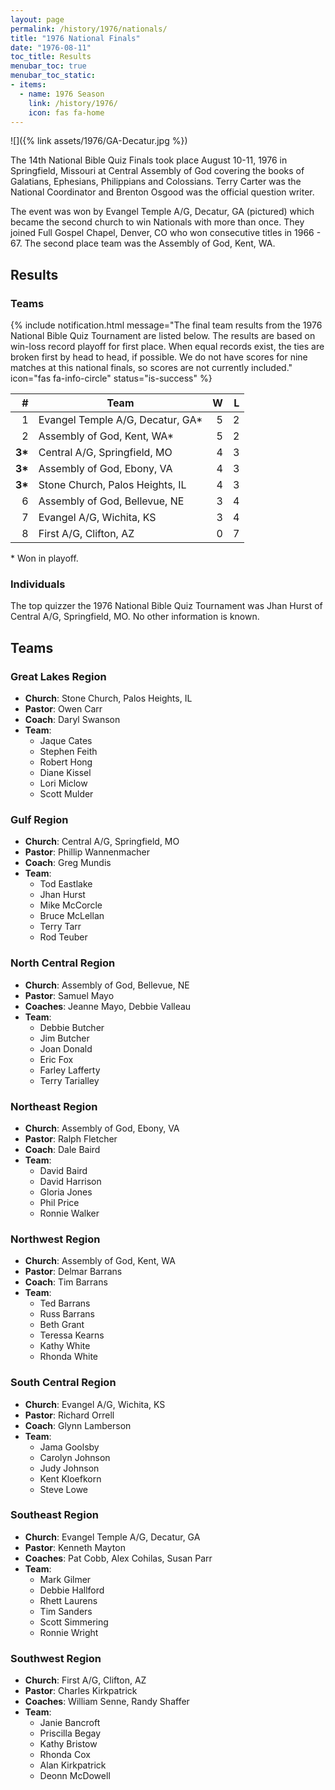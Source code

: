 ```yaml
---
layout: page
permalink: /history/1976/nationals/
title: "1976 National Finals"
date: "1976-08-11"
toc_title: Results
menubar_toc: true
menubar_toc_static:
- items:
  - name: 1976 Season
    link: /history/1976/
    icon: fas fa-home
---
```


![]({% link assets/1976/GA-Decatur.jpg %})

The 14th National Bible Quiz Finals took place August 10-11, 1976 in Springfield, Missouri at Central Assembly of God covering the books of Galatians, Ephesians, Philippians and Colossians. Terry Carter was the National Coordinator and Brenton Osgood was the official question writer.

The event was won by Evangel Temple A/G, Decatur, GA (pictured) which became the second church to win Nationals with more than once. They joined Full Gospel Chapel, Denver, CO who won consecutive titles in 1966 - 67. The second place team was the Assembly of God, Kent, WA.

## Results

### Teams

{% include notification.html
   message="The final team results from the 1976 National Bible Quiz Tournament are listed below. The results are based on win-loss record playoff for first place. When equal records exist, the ties are broken first by head to head, if possible. We do not have scores for nine matches at this national finals, so scores are not currently included."
   icon="fas fa-info-circle"
   status="is-success" %}

|       # | Team                             |    W |    L |
| ------: | -------------------------------- | ---: | ---: |
|       1 | Evangel Temple A/G, Decatur, GA* |    5 |    2 |
|       2 | Assembly of God, Kent, WA*       |    5 |    2 |
| **3\*** | Central A/G, Springfield, MO     |    4 |    3 |
| **3\*** | Assembly of God, Ebony, VA       |    4 |    3 |
| **3\*** | Stone Church, Palos Heights, IL  |    4 |    3 |
|       6 | Assembly of God, Bellevue, NE    |    3 |    4 |
|       7 | Evangel A/G, Wichita, KS         |    3 |    4 |
|       8 | First A/G, Clifton, AZ           |    0 |    7 |

\* Won in playoff.

### Individuals

The top quizzer the 1976 National Bible Quiz Tournament was Jhan Hurst of Central A/G, Springfield, MO. No other information is known.

## Teams

### Great Lakes Region

* **Church**: Stone Church, Palos Heights, IL
* **Pastor**: Owen Carr
* **Coach**: Daryl Swanson
* **Team**:
    * Jaque Cates
    * Stephen Feith
    * Robert Hong
    * Diane Kissel
    * Lori Miclow
    * Scott Mulder

### Gulf Region

* **Church**: Central A/G, Springfield, MO
* **Pastor**: Phillip Wannenmacher
* **Coach**: Greg Mundis
* **Team**:
    * Tod Eastlake
    * Jhan Hurst
    * Mike McCorcle
    * Bruce McLellan
    * Terry Tarr
    * Rod Teuber

### North Central Region

* **Church**: Assembly of God, Bellevue, NE
* **Pastor**: Samuel Mayo
* **Coaches**: Jeanne Mayo, Debbie Valleau
* **Team**:
    * Debbie Butcher
    * Jim Butcher
    * Joan Donald
    * Eric Fox
    * Farley Lafferty
    * Terry Tarialley

### Northeast Region

* **Church**: Assembly of God, Ebony, VA
* **Pastor**: Ralph Fletcher
* **Coach**: Dale Baird
* **Team**:
    * David Baird
    * David Harrison
    * Gloria Jones
    * Phil Price
    * Ronnie Walker

### Northwest Region

* **Church**: Assembly of God, Kent, WA
* **Pastor**: Delmar Barrans
* **Coach**: Tim Barrans
* **Team**:
    * Ted Barrans
    * Russ Barrans
    * Beth Grant
    * Teressa Kearns
    * Kathy White
    * Rhonda White

### South Central Region

* **Church**: Evangel A/G, Wichita, KS
* **Pastor**: Richard Orrell
* **Coach**: Glynn Lamberson
* **Team**:
    * Jama Goolsby
    * Carolyn Johnson
    * Judy Johnson
    * Kent Kloefkorn
    * Steve Lowe

### Southeast Region

* **Church**: Evangel Temple A/G, Decatur, GA
* **Pastor**: Kenneth Mayton
* **Coaches**: Pat Cobb, Alex Cohilas, Susan Parr
* **Team**:
    * Mark Gilmer
    * Debbie Hallford
    * Rhett Laurens
    * Tim Sanders
    * Scott Simmering
    * Ronnie Wright

### Southwest Region

* **Church**: First A/G, Clifton, AZ
* **Pastor**: Charles Kirkpatrick
* **Coaches**: William Senne, Randy Shaffer
* **Team**:
    * Janie Bancroft
    * Priscilla Begay
    * Kathy Bristow
    * Rhonda Cox
    * Alan Kirkpatrick
    * Deonn McDowell
